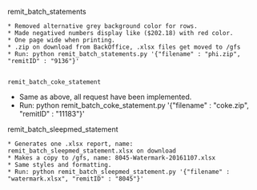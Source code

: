 remit_batch_statements
~~~~~~~~~~~~~~~~~~~~~~
* Removed alternative grey background color for rows.
* Made negatived numbers display like ($202.18) with red color.
* One page wide when printing.
* .zip on download from BackOffice, .xlsx files get moved to /gfs
* Run: python remit_batch_statements.py '{"filename" : "phi.zip", "remitID" : "9136"}'


remit_batch_coke_statement 
~~~~~~~~~~~~~~~~~~~~~~~~~~
* Same as above, all request have been implemented.
* Run: python remit_batch_coke_statement.py '{"filename" : "coke.zip", "remitID" : "11183"}'


remit_batch_sleepmed_statement
~~~~~~~~~~~~~~~~~~~~~~~~~~~~~~
* Generates one .xlsx report, name: remit_batch_sleepmed_statement.xlsx on download
* Makes a copy to /gfs, name: 8045-Watermark-20161107.xlsx
* Same styles and formatting.
* Run: python remit_batch_sleepmed_statement.py '{"filename" : "watermark.xlsx", "remitID" : "8045"}' 

